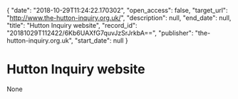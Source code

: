 {
  "date": "2018-10-29T11:24:22.170302", 
  "open_access": false, 
  "target_url": "http://www.the-hutton-inquiry.org.uk/", 
  "description": null, 
  "end_date": null, 
  "title": "Hutton Inquiry website", 
  "record_id": "20181029T112422/6Kb6UAXfG7quvJzSrJrkbA==", 
  "publisher": "the-hutton-inquiry.org.uk", 
  "start_date": null
}

# Hutton Inquiry website

None